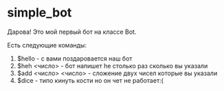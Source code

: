 # simple_bot

Дарова! Это мой первый бот на классе Bot.

Есть следующие команды:
1. $hello - с вами поздаровается наш бот
2. $heh <число> - бот напишет he столько раз сколько вы указали
3. $add <число> <число> - сложение двух чисел которые вы указали
4. $dice - типо кинуть кости но он чет не работает:(
